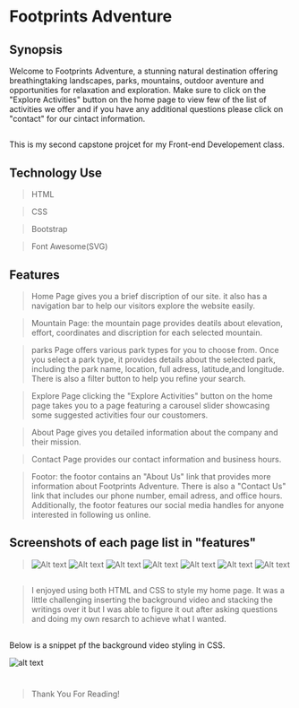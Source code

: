 # Footprints Adventure

## Synopsis

 Welcome to Footprints Adventure, a stunning natural destination offering breathingtaking landscapes, parks, mountains, outdoor aventure and opportunities for relaxation and exploration. Make sure to click on the "Explore Activities" button on the home page to view few of the list of activities we offer and if you have any additional questions please click on "contact" for our cintact information.
 
 ##
This is my second capstone projcet for my Front-end Developement class.


## Technology Use
>HTML

>CSS

>Bootstrap

>Font Awesome(SVG)

## Features
>Home Page gives you a brief discription of our site. it also has a navigation bar to help our visitors explore the website easily.

>Mountain Page: the mountain page provides deatils about elevation, effort, coordinates and discription for each selected mountain.

>parks Page offers various park types for you to choose from. Once you select a park type, it provides details about the selected park, including the park name, location, full adress, latitude,and longitude. There is also a filter button to help you refine your search.

>Explore Page clicking the "Explore Activities" button on the home page takes you to a page featuring a carousel slider showcasing some suggested activities four our coustomers.

>About Page gives you detailed information about the company and their mission.

>Contact Page provides our contact information and business hours.

>Footor: the footor contains an "About Us" link that provides more information about Footprints Adventure. There is also a "Contact Us" link that includes our phone number, email adress, and office hours. Additionally, the footor features our social media handles for anyone interested in following us online.

## Screenshots of each page list in "features"
>![Alt text](images/homepage.png)
>![Alt text](images/mountain%20page.png)
>![Alt text](images/park%20page.png)
>![Alt text](images/explore%20page.png)
>![Alt text](images/about%20page.png)
>![Alt text](images/contact%20page.png)
>![Alt text](images/footer%20page.png)

##
>I enjoyed using both HTML and CSS to style my home page. It was a little challenging inserting the background video and stacking the writings over it but I was able to figure it out after asking questions and doing my own resarch to achieve what I wanted. 

##
Below is a snippet pf the background video styling in CSS.

![alt text](images/css%20snippet.png)

#
>Thank You For Reading!